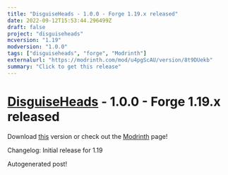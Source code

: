 ```yaml
---
title: "DisguiseHeads - 1.0.0 - Forge 1.19.x released"
date: 2022-09-12T15:53:44.296499Z
draft: false
project: "disguiseheads"
mcversion: "1.19"
modversion: "1.0.0"
tags: ["disguiseheads", "forge", "Modrinth"]
externalurl: "https://modrinth.com/mod/u4pgScAU/version/8t9DUekb"
summary: "Click to get this release"
---
```

# [DisguiseHeads](/project/disguiseheads) - 1.0.0 - Forge 1.19.x released
Download [this](https://modrinth.com/mod/u4pgScAU/version/8t9DUekb) version or check out the [Modrinth](https://modrinth.com/mod/u4pgScAU) page!

Changelog: Initial release for 1.19

Autogenerated post!
